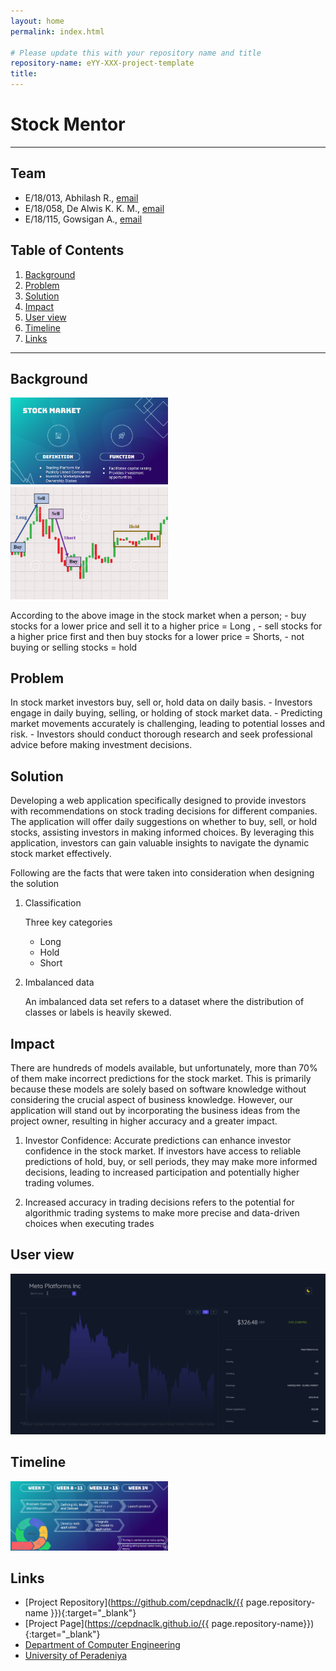 ```yaml
---
layout: home
permalink: index.html

# Please update this with your repository name and title
repository-name: eYY-XXX-project-template
title:
---
```


# Stock Mentor

---

## Team
-  E/18/013, Abhilash R., [email](mailto:e18013@eng.pdn.ac.lk)
-  E/18/058, De Alwis K. K. M., [email](mailto:e18058@eng.pdn.ac.lk)
-  E/18/115, Gowsigan A., [email](mailto:e18115@eng.pdn.ac.lk)

## Table of Contents
1. [Background](#backgroung)
2. [Problem](#problem)
3. [Solution](#solution)
4. [Impact](#impact)
5. [User view](#user_view)
6. [Timeline](#timeline)
7. [Links](#links)

---

## Background

<img src="./images/background.png"  width="50%" height="50%">

<img src="./images/stock_chart.png"  width="50%" height="50%">

According to the above image in the stock market when a person;
                    - buy stocks for a lower price and sell it to a higher price = Long ,
                    - sell stocks for a higher price first and then buy stocks for a lower price = Shorts,
                    - not buying or selling stocks = hold
 
## Problem

In stock market investors buy, sell or, hold data on daily basis.
        - Investors engage in daily buying, selling, or holding of stock market data.
        - Predicting market movements accurately is challenging, leading to potential losses and risk.
        - Investors should conduct thorough research and seek professional advice before making investment decisions.

## Solution

Developing a web application specifically designed to provide investors with recommendations on stock trading decisions for different companies. The application will offer daily suggestions on whether to buy, sell, or hold stocks, assisting investors in making informed choices. By leveraging this application, investors can gain valuable insights to navigate the dynamic stock market effectively.

Following are the facts that were taken into consideration when designing the solution

1. Classification

   Three key categories
    - Long
    - Hold
    - Short
  
2. Imbalanced data

   An imbalanced data set refers to a dataset where the distribution of classes or labels is heavily skewed.

## Impact

There are hundreds of models available, but unfortunately, more than 70% of them make incorrect predictions for the stock market. This is primarily because these models are solely based on software knowledge without considering the crucial aspect of business knowledge. However, our application will stand out by incorporating the business ideas from the project owner, resulting in higher accuracy and a greater impact.

1. Investor Confidence: Accurate predictions can enhance investor confidence in the stock market. If investors have access to reliable predictions of hold, buy, or sell periods, they may make more informed decisions, leading to increased participation and potentially higher trading volumes.

2. Increased accuracy in trading decisions refers to the potential for algorithmic trading systems to make more precise and data-driven choices when executing trades

## User view

![userview](./images/search.gif)


## Timeline

<img src="./images/timeline.png"  width="50%" height="50%">

## Links

- [Project Repository](https://github.com/cepdnaclk/{{ page.repository-name }}){:target="_blank"}
- [Project Page](https://cepdnaclk.github.io/{{ page.repository-name}}){:target="_blank"}
- [Department of Computer Engineering](http://www.ce.pdn.ac.lk/)
- [University of Peradeniya](https://eng.pdn.ac.lk/)


[//]: # (Please refer this to learn more about Markdown syntax)
[//]: # (https://github.com/adam-p/markdown-here/wiki/Markdown-Cheatsheet)
